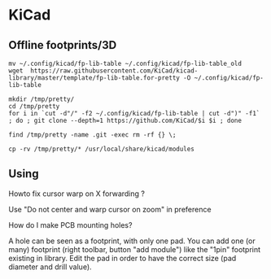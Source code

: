 

KiCad
=====

Offline footprints/3D
---------------------
```
mv ~/.config/kicad/fp-lib-table ~/.config/kicad/fp-lib-table_old
wget  https://raw.githubusercontent.com/KiCad/kicad-library/master/template/fp-lib-table.for-pretty -O ~/.config/kicad/fp-lib-table

mkdir /tmp/pretty/
cd /tmp/pretty
for i in `cut -d"/" -f2 ~/.config/kicad/fp-lib-table | cut -d")" -f1` ; do ; git clone --depth=1 https://github.com/KiCad/$i $i ; done

find /tmp/pretty -name .git -exec rm -rf {} \;

cp -rv /tmp/pretty/* /usr/local/share/kicad/modules
```

Using
-----

Howto fix cursor warp on X forwarding ?

Use "Do not center and warp cursor on zoom" in preference

How do I make PCB mounting holes?

A hole can be seen as a footprint, with only one pad. You can add one (or many) footprint
(right toolbar, button "add module") like the "1pin" footprint existing in library. Edit
the pad in order to have the correct size (pad diameter and drill value).
